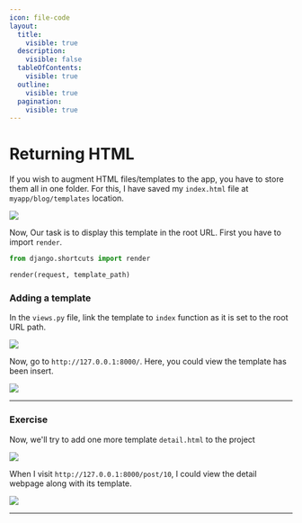 ```yaml
---
icon: file-code
layout:
  title:
    visible: true
  description:
    visible: false
  tableOfContents:
    visible: true
  outline:
    visible: true
  pagination:
    visible: true
---
```


# Returning HTML

If you wish to augment HTML files/templates to the app, you have to store them all in one folder. For this, I have saved my `index.html` file at `myapp/blog/templates` location.

![](https://i.imgur.com/fKYFGsy.png)

Now, Our task is to display this template in the root URL. First you have to import `render`.

```python
from django.shortcuts import render

render(request, template_path)
```

### Adding a template

In the `views.py` file, link the template to `index` function as it is set to the root URL path.

![](https://i.imgur.com/KVRiUUf.png)

Now, go to `http://127.0.0.1:8000/`. Here, you could view the template has been insert.

![](https://i.imgur.com/Ed9xsQ4.png)

***

### Exercise

Now, we'll try to add one more template `detail.html` to the project

![](https://i.imgur.com/fk6yXtE.png)

When I visit `http://127.0.0.1:8000/post/10`, I could view the detail webpage along with its template.

![](https://i.imgur.com/O2WD6Wc.png)

***
